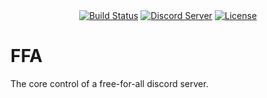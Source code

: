 <div align="center">
  <a href="https://travis-ci.org/LJNeon/FFA"><img src="https://api.travis-ci.org/LJNeon/FFA.svg?branch=master" alt="Build Status"/></a>
  <a href="https://discord.gg/F7reg7e"><img src="https://img.shields.io/badge/discord-6k%20members-brightgreen.svg" alt="Discord Server"/></a>
  <a href="https://github.com/LJNeon/FFA/blob/master/LICENSE"><img src="https://img.shields.io/badge/license-MIT-blue.svg" alt="License"/></a>
</div>

# FFA
The core control of a free-for-all discord server.
